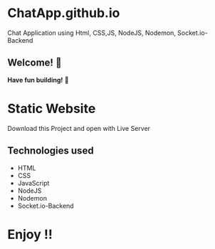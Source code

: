 # ChatApp.github.io
Chat Application using Html, CSS,JS, NodeJS, Nodemon, Socket.io-Backend
## Welcome! 👋

**Have fun building!** 🚀
# Static Website
Download this Project and open with Live Server

## Technologies used

* HTML
* CSS
* JavaScript
* NodeJS
* Nodemon
* Socket.io-Backend

# Enjoy !!
